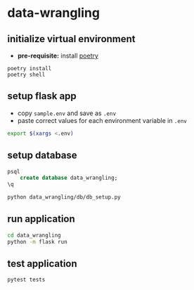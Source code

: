 # data-wrangling

## initialize virtual environment

- **pre-requisite:** install [poetry](https://python-poetry.org) 

```
poetry install
poetry shell
```

## setup flask app

- copy `sample.env` and save as `.env`
- paste correct values for each environment variable in `.env`

```bash
export $(xargs <.env)
```


## setup database

```sql
psql
    create database data_wrangling;
\q
```

```bash
python data_wrangling/db/db_setup.py
```


## run application

```bash
cd data_wrangling
python -m flask run
```

## test application

```bash
pytest tests
```